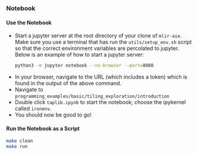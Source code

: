 ### Notebook

#### Use the Notebook
* Start a jupyter server at the root directory of your clone of `mlir-aie`.
  Make sure you use a terminal that has run the `utils/setup_env.sh` script
  so that the correct environment variables are percolated to jupyter.
  Below is an example of how to start a jupyter server:
  ```bash
  python3 -m jupyter notebook --no-browser --port=8080
  ```
* In your browser, navigate to the URL (which includes a token) which is found
  in the output of the above command.
* Navigate to `programming_examples/basic/tiling_exploration/introduction`
* Double click `taplib.ipynb` to start the notebook; choose the ipykernel called `ironenv`.
* You should now be good to go!

#### Run the Notebook as a Script
```bash
make clean
make run
```